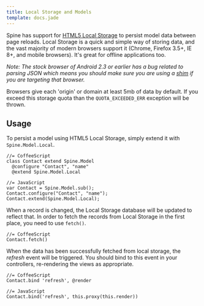 ```yaml
---
title: Local Storage and Models
template: docs.jade
---
```


Spine has support for [HTML5 Local Storage](http://diveintohtml5.org/storage.html) to persist model data between page reloads. Local Storage is a quick and simple way of storing data, and the vast majority of modern browsers support it (Chrome, Firefox 3.5+, IE 8+, and mobile browsers). It's great for offline applications too. 

*Note: The stock browser of Android 2.3 or earlier has a bug related to parsing JSON which means you should make sure you are using a [shim](https://github.com/douglascrockford/JSON-js) if you are targeting that browser.*

Browsers give each 'origin' or domain at least 5mb of data by default. If you exceed this storage quota than the `QUOTA_EXCEEDED_ERR` exception will be thrown. 

## Usage

To persist a model using HTML5 Local Storage, simply extend it with `Spine.Model.Local`.
    
    //= CoffeeScript
    class Contact extend Spine.Model
      @configure "Contact", "name"
      @extend Spine.Model.Local
      
    //= JavaScript
    var Contact = Spine.Model.sub();
    Contact.configure("Contact", "name");
    Contact.extend(Spine.Model.Local);
    
When a record is changed, the Local Storage database will be updated to reflect that. In order to fetch the records from Local Storage in the first place, you need to use `fetch()`.

    //= CoffeeScript
    Contact.fetch()
    
When the data has been successfully fetched from local storage, the *refresh* event will be triggered. You should bind to this event in your controllers, re-rendering the views as appropriate. 

    //= CoffeeScript
    Contact.bind 'refresh', @render
    
    //= JavaScript
    Contact.bind('refresh', this.proxy(this.render))
